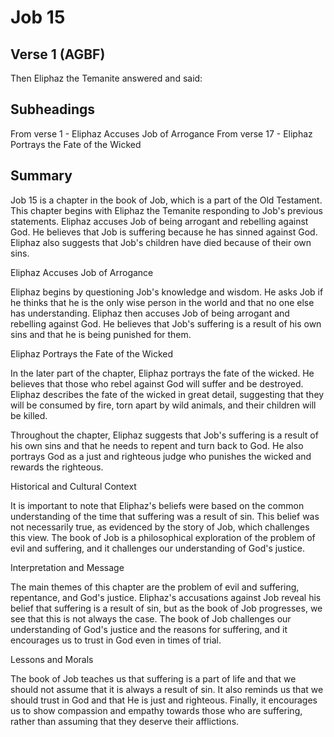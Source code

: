 # Job 15

## Verse 1 (AGBF)

Then Eliphaz the Temanite answered and said:

## Subheadings

From verse 1 - Eliphaz Accuses Job of Arrogance
From verse 17 - Eliphaz Portrays the Fate of the Wicked

## Summary

Job 15 is a chapter in the book of Job, which is a part of the Old Testament. This chapter begins with Eliphaz the Temanite responding to Job's previous statements. Eliphaz accuses Job of being arrogant and rebelling against God. He believes that Job is suffering because he has sinned against God. Eliphaz also suggests that Job's children have died because of their own sins.

Eliphaz Accuses Job of Arrogance

Eliphaz begins by questioning Job's knowledge and wisdom. He asks Job if he thinks that he is the only wise person in the world and that no one else has understanding. Eliphaz then accuses Job of being arrogant and rebelling against God. He believes that Job's suffering is a result of his own sins and that he is being punished for them.

Eliphaz Portrays the Fate of the Wicked

In the later part of the chapter, Eliphaz portrays the fate of the wicked. He believes that those who rebel against God will suffer and be destroyed. Eliphaz describes the fate of the wicked in great detail, suggesting that they will be consumed by fire, torn apart by wild animals, and their children will be killed.

Throughout the chapter, Eliphaz suggests that Job's suffering is a result of his own sins and that he needs to repent and turn back to God. He also portrays God as a just and righteous judge who punishes the wicked and rewards the righteous.

Historical and Cultural Context

It is important to note that Eliphaz's beliefs were based on the common understanding of the time that suffering was a result of sin. This belief was not necessarily true, as evidenced by the story of Job, which challenges this view. The book of Job is a philosophical exploration of the problem of evil and suffering, and it challenges our understanding of God's justice.

Interpretation and Message

The main themes of this chapter are the problem of evil and suffering, repentance, and God's justice. Eliphaz's accusations against Job reveal his belief that suffering is a result of sin, but as the book of Job progresses, we see that this is not always the case. The book of Job challenges our understanding of God's justice and the reasons for suffering, and it encourages us to trust in God even in times of trial.

Lessons and Morals

The book of Job teaches us that suffering is a part of life and that we should not assume that it is always a result of sin. It also reminds us that we should trust in God and that He is just and righteous. Finally, it encourages us to show compassion and empathy towards those who are suffering, rather than assuming that they deserve their afflictions.
